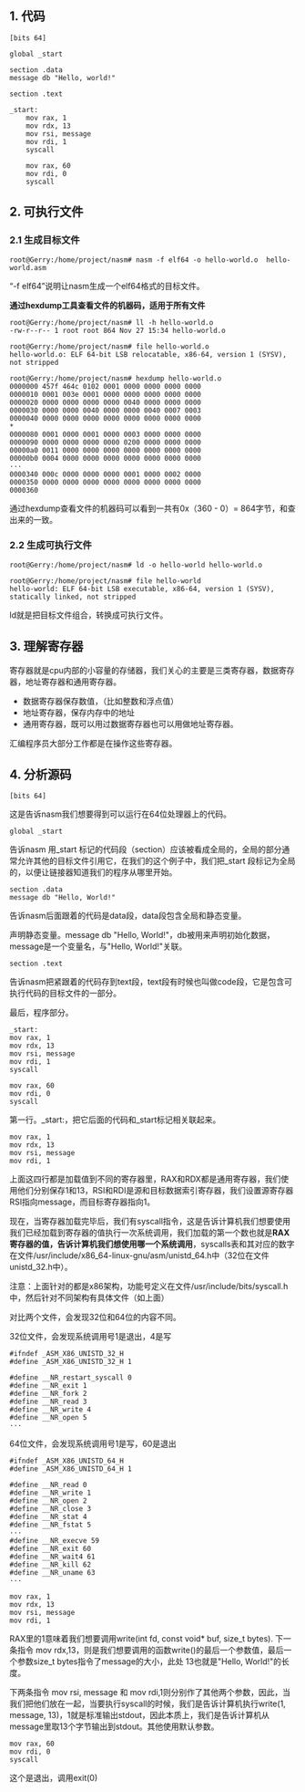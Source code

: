 
## 1. 代码

```
[bits 64]

global _start

section .data
message db "Hello, world!"

section .text 

_start:
    mov rax, 1
    mov rdx, 13
    mov rsi, message
    mov rdi, 1
    syscall

    mov rax, 60
    mov rdi, 0
    syscall
```

## 2. 可执行文件

### 2.1 生成目标文件

```
root@Gerry:/home/project/nasm# nasm -f elf64 -o hello-world.o  hello-world.asm
```

“-f elf64”说明让nasm生成一个elf64格式的目标文件。

**通过hexdump工具查看文件的机器码，适用于所有文件**

```
root@Gerry:/home/project/nasm# ll -h hello-world.o
-rw-r--r-- 1 root root 864 Nov 27 15:34 hello-world.o

root@Gerry:/home/project/nasm# file hello-world.o
hello-world.o: ELF 64-bit LSB relocatable, x86-64, version 1 (SYSV), not stripped

root@Gerry:/home/project/nasm# hexdump hello-world.o
0000000 457f 464c 0102 0001 0000 0000 0000 0000
0000010 0001 003e 0001 0000 0000 0000 0000 0000
0000020 0000 0000 0000 0000 0040 0000 0000 0000
0000030 0000 0000 0040 0000 0000 0040 0007 0003
0000040 0000 0000 0000 0000 0000 0000 0000 0000
*
0000080 0001 0000 0001 0000 0003 0000 0000 0000
0000090 0000 0000 0000 0000 0200 0000 0000 0000
00000a0 0011 0000 0000 0000 0000 0000 0000 0000
00000b0 0004 0000 0000 0000 0000 0000 0000 0000
···
0000340 000c 0000 0000 0000 0001 0000 0002 0000
0000350 0000 0000 0000 0000 0000 0000 0000 0000
0000360
```

通过hexdump查看文件的机器码可以看到一共有0x（360 - 0）= 864字节，和查出来的一致。

### 2.2 生成可执行文件

```
root@Gerry:/home/project/nasm# ld -o hello-world hello-world.o

root@Gerry:/home/project/nasm# file hello-world  
hello-world: ELF 64-bit LSB executable, x86-64, version 1 (SYSV), statically linked, not stripped
```

ld就是把目标文件组合，转换成可执行文件。

## 3. 理解寄存器

寄存器就是cpu内部的小容量的存储器，我们关心的主要是三类寄存器，数据寄存器，地址寄存器和通用寄存器。

- 数据寄存器保存数值，（比如整数和浮点值）
- 地址寄存器，保存内存中的地址
- 通用寄存器，既可以用过数据寄存器也可以用做地址寄存器。

汇编程序员大部分工作都是在操作这些寄存器。

## 4. 分析源码

```
[bits 64]
```

这是告诉nasm我们想要得到可以运行在64位处理器上的代码。

```
global _start
```

告诉nasm 用\_start 标记的代码段（section）应该被看成全局的，全局的部分通常允许其他的目标文件引用它，在我们的这个例子中，我们把\_start 段标记为全局的，以便让链接器知道我们的程序从哪里开始。

```
section .data
message db "Hello, World!"
```

告诉nasm后面跟着的代码是data段，data段包含全局和静态变量。

声明静态变量。message db "Hello, World!"，db被用来声明初始化数据，message是一个变量名，与"Hello, World!"关联。

```
section .text
```

告诉nasm把紧跟着的代码存到text段，text段有时候也叫做code段，它是包含可执行代码的目标文件的一部分。

最后，程序部分。

```
_start:
mov rax, 1
mov rdx, 13
mov rsi, message
mov rdi, 1
syscall

mov rax, 60
mov rdi, 0
syscall
```

第一行。\_start:，把它后面的代码和_start标记相关联起来。

```
mov rax, 1
mov rdx, 13
mov rsi, message
mov rdi, 1
```

上面这四行都是加载值到不同的寄存器里，RAX和RDX都是通用寄存器，我们使用他们分别保存1和13，RSI和RDI是源和目标数据索引寄存器，我们设置源寄存器RSI指向message，而目标寄存器指向1。

现在，当寄存器加载完毕后，我们有syscall指令，这是告诉计算机我们想要使用我们已经加载到寄存器的值执行一次系统调用，我们加载的第一个数也就是**RAX寄存器的值，告诉计算机我们想使用哪一个系统调用**，syscalls表和其对应的数字在文件/usr/include/x86\_64-linux-gnu/asm/unistd\_64.h中（32位在文件unistd\_32.h中）。

注意：上面针对的都是x86架构，功能号定义在文件/usr/include/bits/syscall.h中，然后针对不同架构有具体文件（如上面）

对比两个文件，会发现32位和64位的内容不同。

32位文件，会发现系统调用号1是退出，4是写
```
#ifndef _ASM_X86_UNISTD_32_H
#define _ASM_X86_UNISTD_32_H 1
 
#define __NR_restart_syscall 0
#define __NR_exit 1
#define __NR_fork 2
#define __NR_read 3
#define __NR_write 4
#define __NR_open 5
···
```

64位文件，会发现系统调用号1是写，60是退出

```
#ifndef _ASM_X86_UNISTD_64_H
#define _ASM_X86_UNISTD_64_H 1

#define __NR_read 0
#define __NR_write 1
#define __NR_open 2
#define __NR_close 3
#define __NR_stat 4
#define __NR_fstat 5
···
#define __NR_execve 59
#define __NR_exit 60
#define __NR_wait4 61
#define __NR_kill 62
#define __NR_uname 63
···
```

```
mov rax, 1
mov rdx, 13
mov rsi, message
mov rdi, 1
```

RAX里的1意味着我们想要调用write(int fd, const void* buf, size\_t bytes). 下一条指令 mov rdx,13，则是我们想要调用的函数write()的最后一个参数值，最后一个参数size\_t bytes指令了message的大小，此处 13也就是"Hello, World!"的长度。

下两条指令 mov rsi, message 和 mov rdi,1则分别作了其他两个参数，因此，当我们把他们放在一起，当要执行syscall的时候，我们是告诉计算机执行write(1, message, 13)，1就是标准输出stdout，因此本质上，我们是告诉计算机从message里取13个字节输出到stdout。其他使用默认参数。

```
mov rax, 60               
mov rdi, 0                
syscall
```

这个是退出，调用exit(0)

